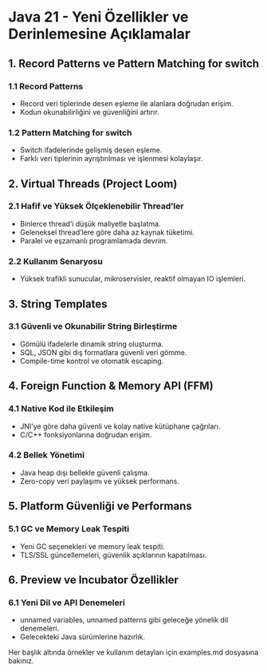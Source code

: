# Java 21 - Yeni Özellikler ve Derinlemesine Açıklamalar

## 1. Record Patterns ve Pattern Matching for switch
### 1.1 Record Patterns
- Record veri tiplerinde desen eşleme ile alanlara doğrudan erişim.
- Kodun okunabilirliğini ve güvenliğini artırır.

### 1.2 Pattern Matching for switch
- Switch ifadelerinde gelişmiş desen eşleme.
- Farklı veri tiplerinin ayrıştırılması ve işlenmesi kolaylaşır.

## 2. Virtual Threads (Project Loom)
### 2.1 Hafif ve Yüksek Ölçeklenebilir Thread’ler
- Binlerce thread’i düşük maliyetle başlatma.
- Geleneksel thread’lere göre daha az kaynak tüketimi.
- Paralel ve eşzamanlı programlamada devrim.

### 2.2 Kullanım Senaryosu
- Yüksek trafikli sunucular, mikroservisler, reaktif olmayan IO işlemleri.

## 3. String Templates
### 3.1 Güvenli ve Okunabilir String Birleştirme
- Gömülü ifadelerle dinamik string oluşturma.
- SQL, JSON gibi dış formatlara güvenli veri gömme.
- Compile-time kontrol ve otomatik escaping.

## 4. Foreign Function & Memory API (FFM)
### 4.1 Native Kod ile Etkileşim
- JNI’ye göre daha güvenli ve kolay native kütüphane çağrıları.
- C/C++ fonksiyonlarına doğrudan erişim.

### 4.2 Bellek Yönetimi
- Java heap dışı bellekle güvenli çalışma.
- Zero-copy veri paylaşımı ve yüksek performans.

## 5. Platform Güvenliği ve Performans
### 5.1 GC ve Memory Leak Tespiti
- Yeni GC seçenekleri ve memory leak tespiti.
- TLS/SSL güncellemeleri, güvenlik açıklarının kapatılması.

## 6. Preview ve Incubator Özellikler
### 6.1 Yeni Dil ve API Denemeleri
- unnamed variables, unnamed patterns gibi geleceğe yönelik dil denemeleri.
- Gelecekteki Java sürümlerine hazırlık.

Her başlık altında örnekler ve kullanım detayları için examples.md dosyasına bakınız.
